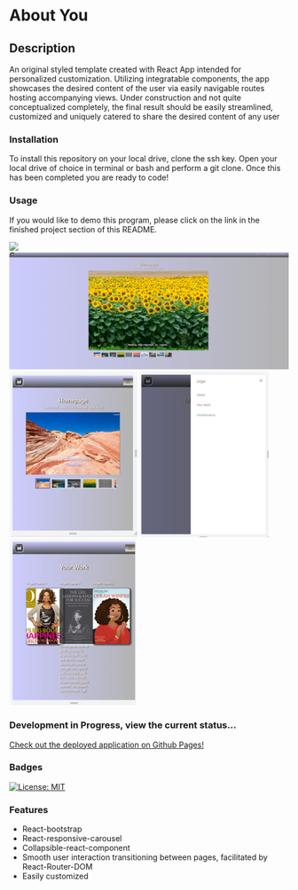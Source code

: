 # About You
## Description
An original styled template created with React App intended for personalized customization. Utilizing integratable components, the app showcases the desired content of the user via easily navigable routes hosting accompanying views. Under construction and not quite conceptualized completely, the final result should be easily streamlined, customized and uniquely catered to share the desired content of any user

### Installation
To install this repository on your local drive, clone the ssh key. Open your local drive of choice in terminal or bash and perform a git clone. Once this has been completed you are ready to code!

### Usage
If you would like to demo this program, please click on the link in the finished project section of this README.

<img src="src\images\demo.gif" >

<img src="src\images\Screenshot.png" >
<img src="src\images\Screenshot1.png"> <img src="src\images\Screenshot2.png"> <img src="src\images\Screenshot3.png">

### Development in Progress, view the current status...
[Check out the deployed application on Github Pages!](https://tfletch3018.github.io/AboutYou/)

### Badges
[![License: MIT](https://img.shields.io/badge/License-MIT-yellow.svg)](https://opensource.org/licenses/MIT)
### Features
* React-bootstrap
* React-responsive-carousel
* Collapsible-react-component
* Smooth user interaction transitioning between pages, facilitated by React-Router-DOM 
* Easily customized